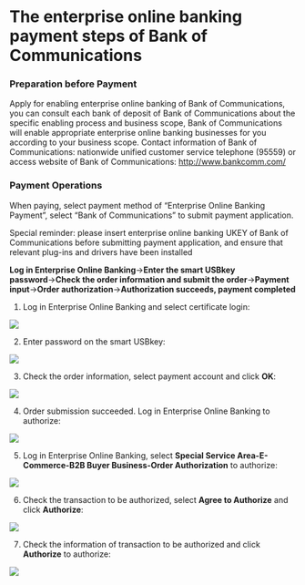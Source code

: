 # The enterprise online banking payment steps of Bank of Communications

### Preparation before Payment
Apply for enabling enterprise online banking of Bank of Communications, you can consult each bank of deposit of Bank of Communications about the specific enabling process and business scope, Bank of Communications will enable appropriate enterprise online banking businesses for you according to your business scope.
Contact information of Bank of Communications: nationwide unified customer service telephone (95559) or access website of Bank of Communications: http://www.bankcomm.com/

### Payment Operations
When paying, select payment method of “Enterprise Online Banking Payment”, select “Bank of Communications” to submit payment application.

Special reminder: please insert enterprise online banking UKEY of Bank of Communications before submitting payment application, and ensure that relevant plug-ins and drivers have been installed

**Log in Enterprise Online Banking**→**Enter the smart USBkey password**→**Check the order information and submit the order**→**Payment input**→**Order authorization**→**Authorization succeeds, payment completed**

1. Log in Enterprise Online Banking and select certificate login:

![](https://img30.360buyimg.com/pophelp/jfs/t6127/165/3066076726/218209/3637876e/594b3bf3N749f3bf7.png)

2. Enter password on the smart USBkey:

![](https://img30.360buyimg.com/pophelp/jfs/t6682/205/1112613745/252646/25f0192a/594b3c08Ne8329c9c.png)

3. Check the order information, select payment account and click **OK**:

![](https://img30.360buyimg.com/pophelp/jfs/t6730/280/1105766983/137983/aa15fe5d/594b3c0fNb01549ce.png)

4. Order submission succeeded. Log in Enterprise Online Banking to authorize:

![](https://img30.360buyimg.com/pophelp/jfs/t5848/242/4219065863/87035/ac6592bf/594b3c12Nd123626f.png)

5. Log in Enterprise Online Banking, select **Special Service Area-E-Commerce-B2B Buyer Business-Order Authorization** to authorize:

![](https://img30.360buyimg.com/pophelp/jfs/t5926/127/3177228422/183268/5ad6856c/594b3c1dN649573d7.png)

6. Check the transaction to be authorized, select **Agree to Authorize** and click **Authorize**:

![](https://img30.360buyimg.com/pophelp/jfs/t6235/358/1113038633/208036/a545ae7e/594b3c1fN768490be.png)

7. Check the information of transaction to be authorized and click **Authorize** to authorize:

![](https://img30.360buyimg.com/pophelp/jfs/t5791/241/4305864885/133713/5bd5819c/594b3f93N44eaa6bb.png)